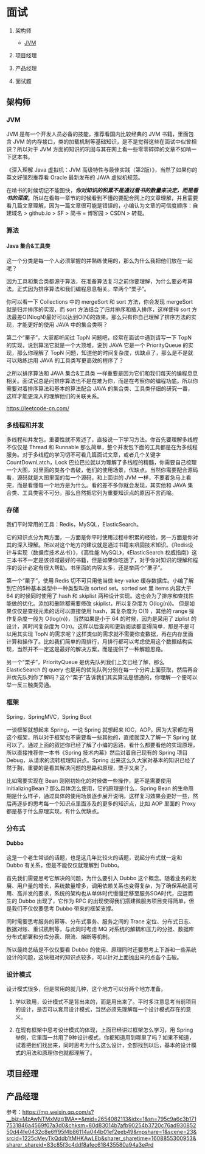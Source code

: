 # 面试

1. 架构师

   - [JVM](#JVM)
2. 项目经理
3. 产品经理
4. 面试题



## 架构师



### JVM

JVM 是每一个开发人员必备的技能，推荐看国内比较经典的 JVM 书籍，里面包含 JVM 的内存接口，类的加载机制等基础知识，是不是觉得这些在面试中似曾相识？所以对于 JVM 方面的知识的巩固与其在网上看一些零零碎碎的文章不如啃一下这本书。

《深入理解 Java 虚拟机：JVM 高级特性与最佳实践（第2版）》，当然了如果你的英文好强烈推荐看 Oracle 最新发布的 JAVA 虚拟机规范。

在啃书的时候切记不能图快，***你对知识的积累不是通过看书的数量来决定，而是看书的深度***。所以在看每一章节的时候看到不懂的要配合网上的文章理解，并且需要看几篇文章理解，因为一篇文章很可能是错误的，小编认为文章的可信度顺序：自建域名 > github.io > SF > 简书 = 博客园 > CSDN > 转载。



### 算法

#### Java 集合&工具类

这一个分类是每一个人必须掌握的并熟练使用的，那么为什么我把他们放在一起呢？ 

因为工具和集合类都源于算法，在准备算法复习之前你要理解，为什么要必考算法。正式因为排序算法和我们编程息息相关。举两个“栗子”。

你可以看一下 Collections 中的 mergeSort 和 sort 方法，你会发现 mergeSort 就是归并排序的实现，而 sort 方法结合了归并排序和插入排序，这样使得 sort 方法最差O(NlogN)最好可以达到O(N)的效果。那么只有你自己理解了排序方法的实现，才能更好的使用 JAVA 中的集合类啊？

第二个“栗子”，大家都听闻过 TopN 问题吧，经常在面试中遇到请写一下 TopN 的实现，说到算法它就是一个大顶堆，说到 JAVA 它是一个 PriorityQueue 的实现，那么你理解了 TopN 问题，知道他的时间复杂度，优缺点了，那么是不是就可以熟练运用 JAVA 的工具类写更高效的程序了？

之所以排序算法和 JAVA 集合&工具类 一样重要是因为它们和我们每天的编程息息相关。面试官总是问排序算法也不是在难为你，而是在考察你的编程功底。所以你需要对着排序算法和基本的算法配合 JAVA 的集合类、工具类仔细的研究一番，这样才能更深入的理解他们的关联关系。 

https://leetcode-cn.com/



### 多线程和并发

多线程和并发包，重要性就不累述了，直接说一下学习方法。你首先要理解多线程不仅仅是 Thread 和 Runnable 那么简单，整个并发包下面的工具都是在为多线程服务。对于多线程的学习切不可看几篇面试文章，或者几个关键字 CountDownLatch，Lock 巴拉巴拉就以为理解了多线程的精髓，你需要自己梳理一个大图，对里面的类各个击破，他们的使用场景，优缺点。当然你需要配合源码看，源码就是大图里面的每一个源码，和上面讲的 JVM 一样，不要着急马上看完，而是看懂每一个地方是为什么。看的差不多你就会发现，其实他和 JAVA 集合类、工具类密不可分。那么自然把它列为重要知识点的原因不言而喻。



### 存储

我们平时常用的工具：Redis，MySQL，ElasticSearch。

它的知识点分为两方面，一方面是你平时使用过程中积累的经验，另一方面是你对其的深入理解。所以对这个地方的建议就是通过书籍来巩固技术知识。《Redis设计与实现（数据库技术丛书）》，《高性能 MySQL》，《ElasticSearch 权威指南》这三本书不一定是该领域最好的书籍，但是如果你吃透了，对于你对知识的理解和程序的设计必定有很大帮助。书里面的内容太多，还是举两个“栗子”。

第一个“栗子”，使用 Redis 切不可只用他当做 key-value 缓存数据库。小编了解到它的5种基本类型中一种类型叫做 sorted set。sorted set 里 items 内容大于 64 的时候同时使用了 hash 和 skiplist 两种设计实现。这也会为了排序和查找性能做的优化。添加和删除都需要修改 skiplist，所以复杂度为 O(log(n))。 但是如果仅仅是查找元素的话可以直接使用 hash，其复杂度为 O(1) ，其他的 range 操作复杂度一般为 O(log(n))，当然如果是小于 64 的时候，因为是采用了 ziplist 的设计，其时间复杂度为 O(n)。这样以后查询和更新阅读都变得简单，那是不是可以用其实现 TopN 的需求呢？这样类似的需求就不需要你查数据，再在内存里面计算和操作了。比如我们简单的周排行，月排行都可以考虑使用这个数据结构实现，当然并不一定这是最好的解决方案，而是提供了一种解题思路。 

另一个“栗子”，PriorityQueue 是优先队列我们上文已经了解，那么 ElasticSearch 的 query 也是用的优先队列分别在每一个分片上面获取，然后再合并优先队列你了解吗？这个“栗子”告诉我们其实算法是想通的，你理解一个便可以举一反三触类旁通。



### 框架

Spring，SpringMVC，Spring Boot

一谈框架就想起来 Spring，一说 Spring 就想起来 IOC，AOP。因为大家都在用这个框架，所以对于框架也不需要看一些其他的，直接就深入了解一下 Spring 就可以了。通过上面的叙述你已经了解了小编的思路，看什么都要看他的实现原理，所以直接推荐你一本书《Spring 技术内幕》然后对着自己现有的 Spring 项目 Debug，从请求的流转梳理知识点。Spring 出来这么久大家对基本的知识已经了然于胸，重要的是看其解决问题的思路和原理，栗子又来了。 

比如需要实现在 Bean 刚刚初始化的时候做一些操作，是不是需要使用 InitializingBean？那么具体怎么使用，它的原理是什么，Spring Bean 的生命周期是什么样子，通过具体的使用场景逐步展开说明。这样复习效果会更好一些，然后再逐步的思考每一个知识点里面涉及的更多的知识点，比如 AOP 里面的 Proxy 都是基于什么原理实现，有什么优缺点。



### 分布式



#### Dubbo

这是一个老生常谈的话题，也是这几年比较火的话题，说起分布式就一定和 Dubbo 有关系，但是不能仅仅就理解到 Dubbo。

首先我们需要思考它解决的问题，为什么要引入 Dubbo 这个概念。随着业务的发展、用户量的增长，系统数量增多，调用依赖关系也变得复杂，为了确保系统高可用、高并发的要求，系统的架构也从单体时代慢慢迁移至服务SOA时代，应运而生的 Dubbo 出现了，它作为 RPC 的出现使得我们搭建微服务项目变得简单，但是我们不仅仅要思考 Dubbo 带来的框架支撑。

同时需要思考服务的幂等、分布式事务、服务之间的 Trace 定位、分布式日志、数据对账、重试机制等，与此同时考虑 MQ 对系统的解耦和压力的分担、数据库分布式部署和分库分表、限流、熔断等机制。

所以最终总结是不仅仅要看 Dubbo 的使用、原理同时还要思考上下游和一些系统设计的问题，这块相对的知识点较多，可以针对上面抛出来的点各个击破。



### 设计模式

设计模式很多，但是常用的就几种，这个地方可以分两个地方准备。

1. 学以致用，设计模式不是背出来的，而是用出来了。平时多注意思考当前项目的设计，是否可以套用设计模式，当然必须先理解每一个设计模式存在的意义。 

2. 在现有框架中思考设计模式的体现，上面已经讲过框架怎么学习，用 Spring 举例，它里面一共用了9种设计模式，你都知道用到哪里了吗？如果不知道，试着把他们找出来，同时思考为什么这么设计，全部找到以后，基本的设计模式的用法和原理你也就都理解了。



## 项目经理



## 产品经理





参考：https://mp.weixin.qq.com/s?__biz=MzAwNTMxMzg1MA==&mid=2654082113&idx=1&sn=795c9a6c3b1717531846a4569f07a3d0&chksm=80d83014b7afb90254b3720c76ad93085250d44fe0432c8e6ff95f4b86114a044b01ef2eeb49&mpshare=1&scene=23&srcid=1225cMeyTkQddb1tMHKAwLEb&sharer_sharetime=1608855300953&sharer_shareid=83c85f3c4ddf8afec618435580a94a3e#rd


